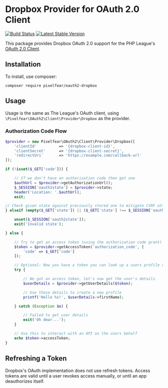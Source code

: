 # Dropbox Provider for OAuth 2.0 Client

[![Build Status](https://travis-ci.org/pixelfear/oauth2-dropbox.svg?branch=master)](https://travis-ci.org/pixelfear/oauth2-dropbox)
[![Latest Stable Version](https://poser.pugx.org/pixelfear/oauth2-dropbox/v/stable.svg)](https://packagist.org/packages/pixelfear/oauth2-dropbox)

This package provides Dropbox OAuth 2.0 support for the PHP League's [OAuth 2.0 Client](https://github.com/thephpleague/oauth2-client).

## Installation 

To install, use composer:

```
composer require pixelfear/oauth2-dropbox
```

## Usage

Usage is the same as The League's OAuth client, using `\Pixelfear\OAuth2\Client\Provider\Dropbox` as the provider.

### Authorization Code Flow

```php
$provider = new Pixelfear\OAuth2\Client\Provider\Dropbox([
    'clientId'          => '{dropbox-client-id}',
    'clientSecret'      => '{dropbox-client-secret}',
    'redirectUri'       => 'https://example.com/callback-url'
]);

if (!isset($_GET['code'])) {

    // If we don't have an authorization code then get one
    $authUrl = $provider->getAuthorizationUrl();
    $_SESSION['oauth2state'] = $provider->state;
    header('Location: '.$authUrl);
    exit;

// Check given state against previously stored one to mitigate CSRF attack
} elseif (empty($_GET['state']) || ($_GET['state'] !== $_SESSION['oauth2state'])) {

    unset($_SESSION['oauth2state']);
    exit('Invalid state');

} else {

    // Try to get an access token (using the authorization code grant)
    $token = $provider->getAccessToken('authorization_code', [
        'code' => $_GET['code']
    ]);

    // Optional: Now you have a token you can look up a users profile data
    try {

        // We got an access token, let's now get the user's details
        $userDetails = $provider->getUserDetails($token);

        // Use these details to create a new profile
        printf('Hello %s!', $userDetails->firstName);

    } catch (Exception $e) {

        // Failed to get user details
        exit('Oh dear...');
    }

    // Use this to interact with an API on the users behalf
    echo $token->accessToken;
}
```

## Refreshing a Token
Dropbox's OAuth implementation does not use refresh tokens. Access tokens are valid until a user revokes access manually, or until an app deauthorizes itself.